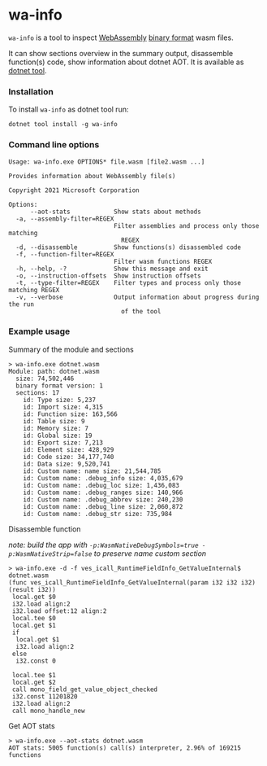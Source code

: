 # wa-info
`wa-info` is a tool to inspect [WebAssembly](https://webassembly.org/) [binary format](https://webassembly.github.io/spec/core/binary/index.html) wasm files.

It can show sections overview in the summary output, disassemble function(s) code, show information about dotnet AOT. It is available as [dotnet tool](https://docs.microsoft.com/en-us/dotnet/core/tools/global-tools).

### Installation

To install `wa-info` as dotnet tool run:
```
dotnet tool install -g wa-info
```

### Command line options

```
Usage: wa-info.exe OPTIONS* file.wasm [file2.wasm ...]

Provides information about WebAssembly file(s)

Copyright 2021 Microsoft Corporation

Options:
      --aot-stats            Show stats about methods
  -a, --assembly-filter=REGEX
                             Filter assemblies and process only those matching
                               REGEX
  -d, --disassemble          Show functions(s) disassembled code
  -f, --function-filter=REGEX
                             Filter wasm functions REGEX
  -h, --help, -?             Show this message and exit
  -o, --instruction-offsets  Show instruction offsets
  -t, --type-filter=REGEX    Filter types and process only those matching REGEX
  -v, --verbose              Output information about progress during the run
                               of the tool
```

### Example usage
Summary of the module and sections
```
> wa-info.exe dotnet.wasm
Module: path: dotnet.wasm
  size: 74,502,446
  binary format version: 1
  sections: 17
    id: Type size: 5,237
    id: Import size: 4,315
    id: Function size: 163,566
    id: Table size: 9
    id: Memory size: 7
    id: Global size: 19
    id: Export size: 7,213
    id: Element size: 428,929
    id: Code size: 34,177,740
    id: Data size: 9,520,741
    id: Custom name: name size: 21,544,785
    id: Custom name: .debug_info size: 4,035,679
    id: Custom name: .debug_loc size: 1,436,083
    id: Custom name: .debug_ranges size: 140,966
    id: Custom name: .debug_abbrev size: 240,230
    id: Custom name: .debug_line size: 2,060,872
    id: Custom name: .debug_str size: 735,984
```

Disassemble function

*note: build the app with `-p:WasmNativeDebugSymbols=true -p:WasmNativeStrip=false` to preserve name custom section*
```
> wa-info.exe -d -f ves_icall_RuntimeFieldInfo_GetValueInternal$ dotnet.wasm
(func ves_icall_RuntimeFieldInfo_GetValueInternal(param i32 i32 i32) (result i32))
 local.get $0
 i32.load align:2
 i32.load offset:12 align:2
 local.tee $0
 local.get $1
 if
  local.get $1
  i32.load align:2
 else
  i32.const 0

 local.tee $1
 local.get $2
 call mono_field_get_value_object_checked
 i32.const 11201820
 i32.load align:2
 call mono_handle_new
```

Get AOT stats
```
> wa-info.exe --aot-stats dotnet.wasm
AOT stats: 5005 function(s) call(s) interpreter, 2.96% of 169215 functions
```
